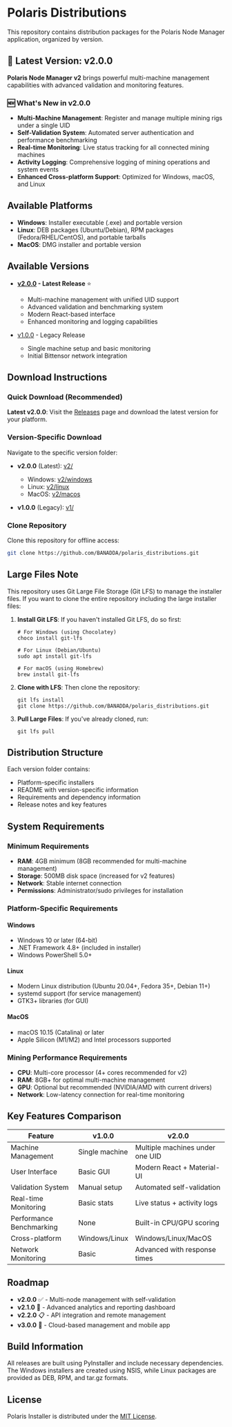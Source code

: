 # Polaris Distributions

This repository contains distribution packages for the Polaris Node Manager application, organized by version.

## 🚀 Latest Version: v2.0.0

**Polaris Node Manager v2** brings powerful multi-machine management capabilities with advanced validation and monitoring features.

### 🆕 What's New in v2.0.0
- **Multi-Machine Management**: Register and manage multiple mining rigs under a single UID
- **Self-Validation System**: Automated server authentication and performance benchmarking
- **Real-time Monitoring**: Live status tracking for all connected mining machines
- **Activity Logging**: Comprehensive logging of mining operations and system events
- **Enhanced Cross-platform Support**: Optimized for Windows, macOS, and Linux

## Available Platforms

- **Windows**: Installer executable (.exe) and portable version
- **Linux**: DEB packages (Ubuntu/Debian), RPM packages (Fedora/RHEL/CentOS), and portable tarballs
- **MacOS**: DMG installer and portable version

## Available Versions

- **[v2.0.0](./v2/) - Latest Release** ⭐
  - Multi-machine management with unified UID support
  - Advanced validation and benchmarking system
  - Modern React-based interface
  - Enhanced monitoring and logging capabilities

- [v1.0.0](./v1/) - Legacy Release
  - Single machine setup and basic monitoring
  - Initial Bittensor network integration

## Download Instructions

### Quick Download (Recommended)

**Latest v2.0.0**: Visit the [Releases](https://github.com/BANADDA/polaris_distributions/releases) page and download the latest version for your platform.

### Version-Specific Download

Navigate to the specific version folder:
- **v2.0.0** (Latest): [v2/](./v2/)
  - Windows: [v2/windows](./v2/windows/)
  - Linux: [v2/linux](./v2/linux/)
  - MacOS: [v2/macos](./v2/macos/)

- **v1.0.0** (Legacy): [v1/](./v1/)

### Clone Repository

Clone this repository for offline access:
```bash
git clone https://github.com/BANADDA/polaris_distributions.git
```

## Large Files Note

This repository uses Git Large File Storage (Git LFS) to manage the installer files. If you want to clone the entire repository including the large installer files:

1. **Install Git LFS**: If you haven't installed Git LFS, do so first:
   ```
   # For Windows (using Chocolatey)
   choco install git-lfs
   
   # For Linux (Debian/Ubuntu)
   sudo apt install git-lfs
   
   # For macOS (using Homebrew)
   brew install git-lfs
   ```

2. **Clone with LFS**: Then clone the repository:
   ```
   git lfs install
   git clone https://github.com/BANADDA/polaris_distributions.git
   ```

3. **Pull Large Files**: If you've already cloned, run:
   ```
   git lfs pull
   ```

## Distribution Structure

Each version folder contains:
- Platform-specific installers
- README with version-specific information
- Requirements and dependency information
- Release notes and key features

## System Requirements

### Minimum Requirements
- **RAM**: 4GB minimum (8GB recommended for multi-machine management)
- **Storage**: 500MB disk space (increased for v2 features)
- **Network**: Stable internet connection
- **Permissions**: Administrator/sudo privileges for installation

### Platform-Specific Requirements

#### Windows
- Windows 10 or later (64-bit)
- .NET Framework 4.8+ (included in installer)
- Windows PowerShell 5.0+

#### Linux
- Modern Linux distribution (Ubuntu 20.04+, Fedora 35+, Debian 11+)
- systemd support (for service management)
- GTK3+ libraries (for GUI)

#### MacOS
- macOS 10.15 (Catalina) or later
- Apple Silicon (M1/M2) and Intel processors supported

### Mining Performance Requirements
- **CPU**: Multi-core processor (4+ cores recommended for v2)
- **RAM**: 8GB+ for optimal multi-machine management
- **GPU**: Optional but recommended (NVIDIA/AMD with current drivers)
- **Network**: Low-latency connection for real-time monitoring

## Key Features Comparison

| Feature | v1.0.0 | v2.0.0 |
|---------|--------|--------|
| Machine Management | Single machine | Multiple machines under one UID |
| User Interface | Basic GUI | Modern React + Material-UI |
| Validation System | Manual setup | Automated self-validation |
| Real-time Monitoring | Basic stats | Live status + activity logs |
| Performance Benchmarking | None | Built-in CPU/GPU scoring |
| Cross-platform | Windows/Linux | Windows/Linux/MacOS |
| Network Monitoring | Basic | Advanced with response times |

## Roadmap

- **v2.0.0** ✅ - Multi-node management with self-validation
- **v2.1.0** 🔄 - Advanced analytics and reporting dashboard
- **v2.2.0** 📋 - API integration and remote management
- **v3.0.0** 🚀 - Cloud-based management and mobile app

## Build Information

All releases are built using PyInstaller and include necessary dependencies. The Windows installers are created using NSIS, while Linux packages are provided as DEB, RPM, and tar.gz formats.

## License

Polaris Installer is distributed under the [MIT License](https://opensource.org/licenses/MIT). 
